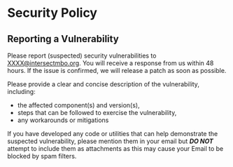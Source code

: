 # Security Policy

## Reporting a Vulnerability

Please report (suspected) security vulnerabilities to [XXXX@intersectmbo.org](XXXX@intersectmbo.org).
You will receive a response from us within 48 hours.
If the issue is confirmed, we will release a patch as soon as possible.

Please provide a clear and concise description of the vulnerability, including:

* the affected component(s) and version(s),
* steps that can be followed to exercise the vulnerability,
* any workarounds or mitigations

If you have developed any code or utilities that can help demonstrate the suspected vulnerability, please mention them in your email but ***DO NOT*** attempt to include them as attachments as this may cause your Email to be blocked by spam filters.
